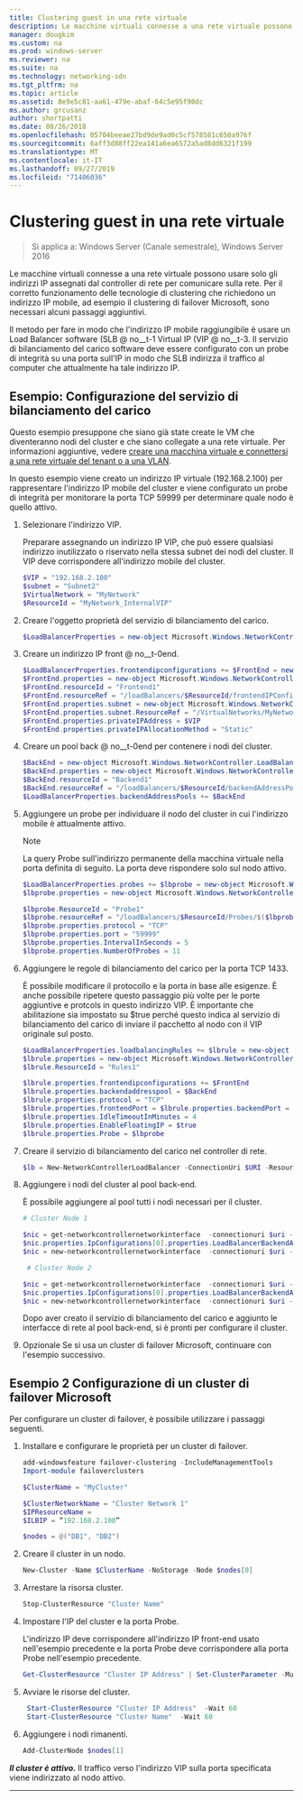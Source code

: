 ```yaml
---
title: Clustering guest in una rete virtuale
description: Le macchine virtuali connesse a una rete virtuale possono usare solo gli indirizzi IP assegnati dal controller di rete per comunicare sulla rete.  Per il corretto funzionamento delle tecnologie di clustering che richiedono un indirizzo IP mobile, ad esempio il clustering di failover Microsoft, sono necessari alcuni passaggi aggiuntivi.
manager: dougkim
ms.custom: na
ms.prod: windows-server
ms.reviewer: na
ms.suite: na
ms.technology: networking-sdn
ms.tgt_pltfrm: na
ms.topic: article
ms.assetid: 8e9e5c81-aa61-479e-abaf-64c5e95f90dc
ms.author: grcusanz
author: shortpatti
ms.date: 08/26/2018
ms.openlocfilehash: 05704beeae27bd9de9ad0c5cf578581c650a976f
ms.sourcegitcommit: 6aff3d88ff22ea141a6ea6572a5ad8dd6321f199
ms.translationtype: MT
ms.contentlocale: it-IT
ms.lasthandoff: 09/27/2019
ms.locfileid: "71406036"
---
```

# <a name="guest-clustering-in-a-virtual-network"></a>Clustering guest in una rete virtuale

>Si applica a: Windows Server (Canale semestrale), Windows Server 2016

Le macchine virtuali connesse a una rete virtuale possono usare solo gli indirizzi IP assegnati dal controller di rete per comunicare sulla rete.  Per il corretto funzionamento delle tecnologie di clustering che richiedono un indirizzo IP mobile, ad esempio il clustering di failover Microsoft, sono necessari alcuni passaggi aggiuntivi.

Il metodo per fare in modo che l'indirizzo IP mobile raggiungibile è usare un Load Balancer software \(SLB @ no__t-1 Virtual IP \(VIP @ no__t-3.  Il servizio di bilanciamento del carico software deve essere configurato con un probe di integrità su una porta sull'IP in modo che SLB indirizza il traffico al computer che attualmente ha tale indirizzo IP.


## <a name="example-load-balancer-configuration"></a>Esempio: Configurazione del servizio di bilanciamento del carico

Questo esempio presuppone che siano già state create le VM che diventeranno nodi del cluster e che siano collegate a una rete virtuale.  Per informazioni aggiuntive, vedere [creare una macchina virtuale e connettersi a una rete virtuale del tenant o a una VLAN](https://technet.microsoft.com/windows-server-docs/networking/sdn/manage/create-a-tenant-vm).  

In questo esempio viene creato un indirizzo IP virtuale (192.168.2.100) per rappresentare l'indirizzo IP mobile del cluster e viene configurato un probe di integrità per monitorare la porta TCP 59999 per determinare quale nodo è quello attivo.

1. Selezionare l'indirizzo VIP.<p>Preparare assegnando un indirizzo IP VIP, che può essere qualsiasi indirizzo inutilizzato o riservato nella stessa subnet dei nodi del cluster.  Il VIP deve corrispondere all'indirizzo mobile del cluster.

   ```PowerShell
   $VIP = "192.168.2.100"
   $subnet = "Subnet2"
   $VirtualNetwork = "MyNetwork"
   $ResourceId = "MyNetwork_InternalVIP"
   ```

2. Creare l'oggetto proprietà del servizio di bilanciamento del carico.

   ```PowerShell
   $LoadBalancerProperties = new-object Microsoft.Windows.NetworkController.LoadBalancerProperties
   ```

3. Creare un indirizzo IP front @ no__t-0end.

   ```PowerShell
   $LoadBalancerProperties.frontendipconfigurations += $FrontEnd = new-object Microsoft.Windows.NetworkController.LoadBalancerFrontendIpConfiguration
   $FrontEnd.properties = new-object Microsoft.Windows.NetworkController.LoadBalancerFrontendIpConfigurationProperties
   $FrontEnd.resourceId = "Frontend1"
   $FrontEnd.resourceRef = "/loadBalancers/$ResourceId/frontendIPConfigurations/$($FrontEnd.resourceId)"
   $FrontEnd.properties.subnet = new-object Microsoft.Windows.NetworkController.Subnet
   $FrontEnd.properties.subnet.ResourceRef = "/VirtualNetworks/MyNetwork/Subnets/Subnet2"
   $FrontEnd.properties.privateIPAddress = $VIP
   $FrontEnd.properties.privateIPAllocationMethod = "Static"
   ```

4. Creare un pool back @ no__t-0end per contenere i nodi del cluster.

   ```PowerShell
   $BackEnd = new-object Microsoft.Windows.NetworkController.LoadBalancerBackendAddressPool
   $BackEnd.properties = new-object Microsoft.Windows.NetworkController.LoadBalancerBackendAddressPoolProperties
   $BackEnd.resourceId = "Backend1"
   $BackEnd.resourceRef = "/loadBalancers/$ResourceId/backendAddressPools/$($BackEnd.resourceId)"
   $LoadBalancerProperties.backendAddressPools += $BackEnd
   ```

5. Aggiungere un probe per individuare il nodo del cluster in cui l'indirizzo mobile è attualmente attivo. 

   >[!NOTE]
   >La query Probe sull'indirizzo permanente della macchina virtuale nella porta definita di seguito.  La porta deve rispondere solo sul nodo attivo. 

   ```PowerShell
   $LoadBalancerProperties.probes += $lbprobe = new-object Microsoft.Windows.NetworkController.LoadBalancerProbe
   $lbprobe.properties = new-object Microsoft.Windows.NetworkController.LoadBalancerProbeProperties

   $lbprobe.ResourceId = "Probe1"
   $lbprobe.resourceRef = "/loadBalancers/$ResourceId/Probes/$($lbprobe.resourceId)"
   $lbprobe.properties.protocol = "TCP"
   $lbprobe.properties.port = "59999"
   $lbprobe.properties.IntervalInSeconds = 5
   $lbprobe.properties.NumberOfProbes = 11
   ```

6. Aggiungere le regole di bilanciamento del carico per la porta TCP 1433.<p>È possibile modificare il protocollo e la porta in base alle esigenze.  È anche possibile ripetere questo passaggio più volte per le porte aggiuntive e protcols in questo indirizzo VIP.  È importante che abilitazione sia impostato su $true perché questo indica al servizio di bilanciamento del carico di inviare il pacchetto al nodo con il VIP originale sul posto.

   ```PowerShell
   $LoadBalancerProperties.loadbalancingRules += $lbrule = new-object Microsoft.Windows.NetworkController.LoadBalancingRule
   $lbrule.properties = new-object Microsoft.Windows.NetworkController.LoadBalancingRuleProperties
   $lbrule.ResourceId = "Rules1"

   $lbrule.properties.frontendipconfigurations += $FrontEnd
   $lbrule.properties.backendaddresspool = $BackEnd 
   $lbrule.properties.protocol = "TCP"
   $lbrule.properties.frontendPort = $lbrule.properties.backendPort = 1433 
   $lbrule.properties.IdleTimeoutInMinutes = 4
   $lbrule.properties.EnableFloatingIP = $true
   $lbrule.properties.Probe = $lbprobe
   ```

7. Creare il servizio di bilanciamento del carico nel controller di rete.

   ```PowerShell
   $lb = New-NetworkControllerLoadBalancer -ConnectionUri $URI -ResourceId $ResourceId -Properties $LoadBalancerProperties -Force
   ```

8. Aggiungere i nodi del cluster al pool back-end.<p>È possibile aggiungere al pool tutti i nodi necessari per il cluster.

   ```PowerShell
   # Cluster Node 1

   $nic = get-networkcontrollernetworkinterface  -connectionuri $uri -resourceid "ClusterNode1_Network-Adapter"
   $nic.properties.IpConfigurations[0].properties.LoadBalancerBackendAddressPools += $lb.properties.backendaddresspools[0]
   $nic = new-networkcontrollernetworkinterface  -connectionuri $uri -resourceid $nic.resourceid -properties $nic.properties -force

    # Cluster Node 2

   $nic = get-networkcontrollernetworkinterface  -connectionuri $uri -resourceid "ClusterNode2_Network-Adapter"
   $nic.properties.IpConfigurations[0].properties.LoadBalancerBackendAddressPools += $lb.properties.backendaddresspools[0]
   $nic = new-networkcontrollernetworkinterface  -connectionuri $uri -resourceid $nic.resourceid -properties $nic.properties -force
   ```

   Dopo aver creato il servizio di bilanciamento del carico e aggiunto le interfacce di rete al pool back-end, si è pronti per configurare il cluster.  

9. Opzionale Se si usa un cluster di failover Microsoft, continuare con l'esempio successivo. 

## <a name="example-2-configuring-a-microsoft-failover-cluster"></a>Esempio 2 Configurazione di un cluster di failover Microsoft

Per configurare un cluster di failover, è possibile utilizzare i passaggi seguenti.

1. Installare e configurare le proprietà per un cluster di failover.

   ```PowerShell
   add-windowsfeature failover-clustering -IncludeManagementTools
   Import-module failoverclusters

   $ClusterName = "MyCluster"
   
   $ClusterNetworkName = "Cluster Network 1"
   $IPResourceName =  
   $ILBIP = “192.168.2.100” 

   $nodes = @("DB1", "DB2")
   ```

2. Creare il cluster in un nodo.

   ```PowerShell
   New-Cluster -Name $ClusterName -NoStorage -Node $nodes[0]
   ```

3. Arrestare la risorsa cluster.

   ```PowerShell
   Stop-ClusterResource "Cluster Name" 
   ```

4. Impostare l'IP del cluster e la porta Probe.<p>L'indirizzo IP deve corrispondere all'indirizzo IP front-end usato nell'esempio precedente e la porta Probe deve corrispondere alla porta Probe nell'esempio precedente.

   ```PowerShell
   Get-ClusterResource "Cluster IP Address" | Set-ClusterParameter -Multiple @{"Address"="$ILBIP";"ProbePort"="59999";"SubnetMask"="255.255.255.255";"Network"="$ClusterNetworkName";"EnableDhcp"=0}
   ```

5. Avviare le risorse del cluster.

   ```PowerShell
    Start-ClusterResource "Cluster IP Address"  -Wait 60 
    Start-ClusterResource "Cluster Name"  -Wait 60 
   ```

6. Aggiungere i nodi rimanenti.

   ```PowerShell
   Add-ClusterNode $nodes[1]
   ```

_**Il cluster è attivo.**_ Il traffico verso l'indirizzo VIP sulla porta specificata viene indirizzato al nodo attivo.

---